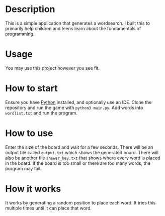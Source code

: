 # Description
This is a simple application that generates a wordsearch. I built this to primarily help children and teens learn about the fundamentals of programming.

# Usage
You may use this project however you see fit.

# How to start
Ensure you have [Python](https://www.python.org/downloads/) installed, and optionally use an IDE. Clone the repository and run the game with `python3 main.py`. Add words into `wordlist.txt` and run the program. 

# How to use
Enter the size of the board and wait for a few seconds. There will be an output file called `output.txt` which shows the generated board. There will also be another file `answer_key.txt` that shows where every word is placed in the board. If the board is too small or there are too many words, the program may fail.

# How it works
It works by generating a random position to place each word. It tries this multiple times until it can place that word.
